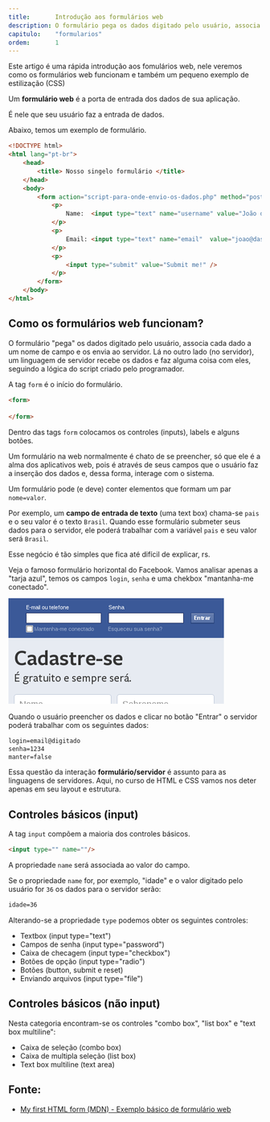 ```yaml
---
title:       Introdução aos formulários web
description: O formulário pega os dados digitado pelo usuário, associa cada dado a um nome de campo e os envia ao servidor. Lá no outro lado (no servidor), um linguagem de servidor recebe os dados e faz alguma coisa com eles, seguindo a lógica do script criado pelo programador.
capitulo:    "formularios"
ordem:       1
---
```


Este artigo é uma rápida introdução aos fomulários web, nele veremos como os formulários web funcionam e também um
pequeno exemplo de estilização (CSS)

Um __formulário web__ é a porta de entrada dos dados de sua aplicação.

É nele que seu usuário faz a entrada de dados.

Abaixo, temos um exemplo de formulário.

```html
<!DOCTYPE html>
<html lang="pt-br">
    <head>
        <title> Nosso singelo formulário </title>
    </head>
    <body>
        <form action="script-para-onde-envio-os-dados.php" method="post">
            <p>
                Name:  <input type="text" name="username" value="João da Silva" />
            </p>
            <p>
                Email: <input type="text" name="email"  value="joao@dasilva.com" />
            </p>
            <p>
                <input type="submit" value="Submit me!" />
            </p>
        </form>
    </body>
</html>
```



## Como os formulários web funcionam?

O formulário "pega" os dados digitado pelo usuário, associa cada dado a um nome de campo e os envia ao servidor.
Lá no outro lado (no servidor), um linguagem de servidor recebe os dados e faz alguma coisa com eles, seguindo a lógica
do script criado pelo programador.

A tag `form` é o início do formulário.

```html
<form>

</form>
```

Dentro das tags `form` colocamos os controles (inputs), labels e alguns botões.

Um formulário na web normalmente é chato de se preencher, só que ele é a alma dos aplicativos web, pois é através de seus
campos que o usuário faz a inserção dos dados e, dessa forma, interage com o sistema.

Um formulário pode (e deve) conter elementos que formam um par `nome=valor`.

Por exemplo, um __campo de entrada de texto__ (uma text box) chama-se `pais` e o seu valor é o texto `Brasil`. Quando
esse formulário submeter seus dados para o servidor, ele poderá trabalhar com a variável `pais` e seu valor será `Brasil`.

Esse negócio é tão simples que fica até difícil de explicar, rs.

Veja o famoso formulário horizontal do Facebook. Vamos analisar apenas a "tarja azul", temos os campos `login`, `senha`
e uma chekbox "mantanha-me conectado".

!["formulário web de exemplo"](form-facebook.png "formulário web de exemplo")

Quando o usuário preencher os dados e clicar no botão "Entrar" o servidor poderá trabalhar com os seguintes dados:

    login=email@digitado
    senha=1234
    manter=false

Essa questão da interação __formulário/servidor__  é assunto para as linguagens de servidores. Aqui, no curso de HTML e
CSS vamos nos deter apenas em seu layout e estrutura.



## Controles básicos (input)

A tag `input` compõem a maioria dos controles básicos.

```html
<input type="" name=""/>
```

A propriedade `name` será associada ao valor do campo.

Se o propriedade `name` for, por exemplo, "idade" e o valor digitado pelo usuário for `36` os dados para o servidor serão:

```html
idade=36
```

Alterando-se a propriedade `type` podemos obter os seguintes controles:

- Textbox (input type="text")
- Campos de senha (input type="password")
- Caixa de checagem (input type="checkbox")
- Botões de opção (input type="radio")
- Botões (button, submit e reset)
- Enviando arquivos (input type="file")


## Controles básicos (não input)

Nesta categoria encontram-se os controles "combo box", "list box" e "text box multiline":

- Caixa de seleção (combo box)
- Caixa de multipla seleção (list box)
- Text box multiline (text area)


## Fonte:

- [My first HTML form (MDN) - Exemplo básico de formulário web](https://developer.mozilla.org/en-US/docs/Web/Guide/HTML/Forms/My_first_HTML_form "link-externo")
